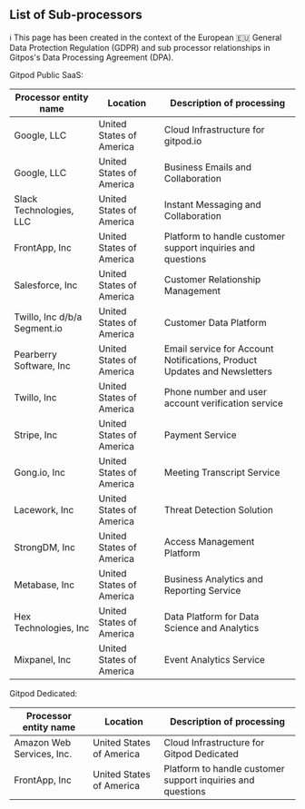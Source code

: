<script context="module">
  export const prerender = true;
</script>
<script>
     import "$lib/assets/markdown-commons.scss";
</script>

<div class="prose max-w-none content-docs w-full">
<div class="text-center mt-8">

## List of Sub-processors

ℹ️ This page has been created in the context of the European 🇪🇺 General Data Protection Regulation (GDPR) and sub processor relationships in Gitpos's Data Processing Agreement (DPA).

</div>

Gitpod Public SaaS:

| Processor entity name        | Location                 | Description of processing                                                |
| ---------------------------- | ------------------------ | ------------------------------------------------------------------------ |
| Google, LLC                  | United States of America | Cloud Infrastructure for gitpod.io                                       |
| Google, LLC                  | United States of America | Business Emails and Collaboration                                        |
| Slack Technologies, LLC      | United States of America | Instant Messaging and Collaboration                                      |
| FrontApp, Inc                | United States of America | Platform to handle customer support inquiries and questions              |
| Salesforce, Inc              | United States of America | Customer Relationship Management                                         |
| Twillo, Inc d/b/a Segment.io | United States of America | Customer Data Platform                                                   |
| Pearberry Software, Inc      | United States of America | Email service for Account Notifications, Product Updates and Newsletters |
| Twillo, Inc                  | United States of America | Phone number and user account verification service                       |
| Stripe, Inc                  | United States of America | Payment Service                                                          |
| Gong.io, Inc                 | United States of America | Meeting Transcript Service                                               |
| Lacework, Inc                | United States of America | Threat Detection Solution                                                |
| StrongDM, Inc                | United States of America | Access Management Platform                                               |
| Metabase, Inc                | United States of America | Business Analytics and Reporting Service                                 |
| Hex Technologies, Inc        | United States of America | Data Platform for Data Science and Analytics                             |
| Mixpanel, Inc                | United States of America | Event Analytics Service                                                  |

Gitpod Dedicated:

| Processor entity name     | Location                 | Description of processing                                   |
| ------------------------- | ------------------------ | ----------------------------------------------------------- |
| Amazon Web Services, Inc. | United States of America | Cloud Infrastructure for Gitpod Dedicated                   |
| FrontApp, Inc             | United States of America | Platform to handle customer support inquiries and questions |

</div>
